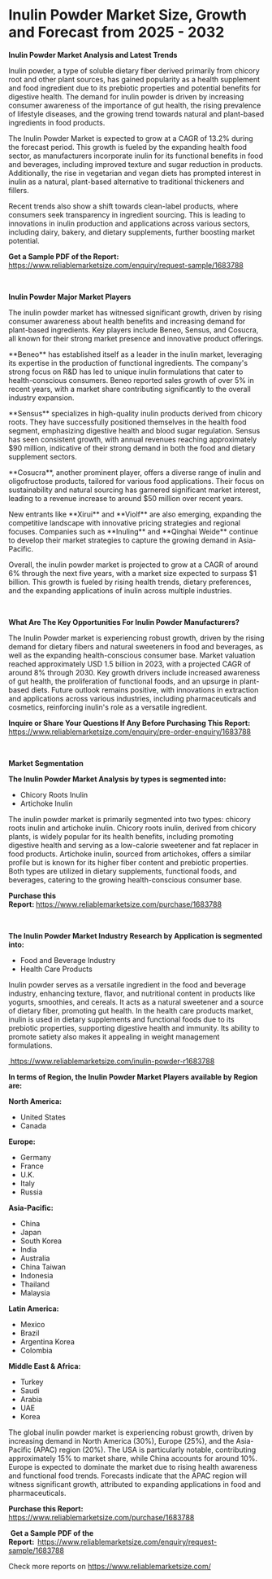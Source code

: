 <p><h1>Inulin Powder Market Size, Growth and Forecast from 2025 - 2032</h1></p><p><strong>Inulin Powder Market Analysis and Latest Trends</strong></p>
<p><p>Inulin powder, a type of soluble dietary fiber derived primarily from chicory root and other plant sources, has gained popularity as a health supplement and food ingredient due to its prebiotic properties and potential benefits for digestive health. The demand for inulin powder is driven by increasing consumer awareness of the importance of gut health, the rising prevalence of lifestyle diseases, and the growing trend towards natural and plant-based ingredients in food products.</p><p>The Inulin Powder Market is expected to grow at a CAGR of 13.2% during the forecast period. This growth is fueled by the expanding health food sector, as manufacturers incorporate inulin for its functional benefits in food and beverages, including improved texture and sugar reduction in products. Additionally, the rise in vegetarian and vegan diets has prompted interest in inulin as a natural, plant-based alternative to traditional thickeners and fillers.</p><p>Recent trends also show a shift towards clean-label products, where consumers seek transparency in ingredient sourcing. This is leading to innovations in inulin production and applications across various sectors, including dairy, bakery, and dietary supplements, further boosting market potential.</p></p>
<p><strong>Get a Sample PDF of the Report:&nbsp;</strong> <a href="https://www.reliablemarketsize.com/enquiry/request-sample/1683788?utm_campaign=1898&utm_medium=2&utm_source=Github&utm_content=ia&utm_term=14022025&utm_id=inulin-powder">https://www.reliablemarketsize.com/enquiry/request-sample/1683788</a></p>
<p>&nbsp;</p>
<p><strong>Inulin Powder Major Market Players</strong></p>
<p><p>The inulin powder market has witnessed significant growth, driven by rising consumer awareness about health benefits and increasing demand for plant-based ingredients. Key players include Beneo, Sensus, and Cosucra, all known for their strong market presence and innovative product offerings.</p><p>**Beneo** has established itself as a leader in the inulin market, leveraging its expertise in the production of functional ingredients. The company's strong focus on R&D has led to unique inulin formulations that cater to health-conscious consumers. Beneo reported sales growth of over 5% in recent years, with a market share contributing significantly to the overall industry expansion.</p><p>**Sensus** specializes in high-quality inulin products derived from chicory roots. They have successfully positioned themselves in the health food segment, emphasizing digestive health and blood sugar regulation. Sensus has seen consistent growth, with annual revenues reaching approximately $90 million, indicative of their strong demand in both the food and dietary supplement sectors.</p><p>**Cosucra**, another prominent player, offers a diverse range of inulin and oligofructose products, tailored for various food applications. Their focus on sustainability and natural sourcing has garnered significant market interest, leading to a revenue increase to around $50 million over recent years.</p><p>New entrants like **Xirui** and **Violf** are also emerging, expanding the competitive landscape with innovative pricing strategies and regional focuses. Companies such as **Inuling** and **Qinghai Weide** continue to develop their market strategies to capture the growing demand in Asia-Pacific.</p><p>Overall, the inulin powder market is projected to grow at a CAGR of around 6% through the next five years, with a market size expected to surpass $1 billion. This growth is fueled by rising health trends, dietary preferences, and the expanding applications of inulin across multiple industries.</p></p>
<p>&nbsp;</p>
<p><strong>What Are The Key Opportunities For Inulin Powder Manufacturers?</strong></p>
<p><p>The Inulin Powder market is experiencing robust growth, driven by the rising demand for dietary fibers and natural sweeteners in food and beverages, as well as the expanding health-conscious consumer base. Market valuation reached approximately USD 1.5 billion in 2023, with a projected CAGR of around 8% through 2030. Key growth drivers include increased awareness of gut health, the proliferation of functional foods, and an upsurge in plant-based diets. Future outlook remains positive, with innovations in extraction and applications across various industries, including pharmaceuticals and cosmetics, reinforcing inulin's role as a versatile ingredient.</p></p>
<p><strong>Inquire or Share Your Questions If Any Before Purchasing This Report:</strong> <a href="https://www.reliablemarketsize.com/enquiry/pre-order-enquiry/1683788?utm_campaign=1898&utm_medium=2&utm_source=Github&utm_content=ia&utm_term=14022025&utm_id=inulin-powder">https://www.reliablemarketsize.com/enquiry/pre-order-enquiry/1683788</a></p>
<p>&nbsp;</p>
<p><strong>Market Segmentation</strong></p>
<p><strong>The Inulin Powder Market Analysis by types is segmented into:</strong></p>
<p><ul><li>Chicory Roots Inulin</li><li>Artichoke Inulin</li></ul></p>
<p><p>The inulin powder market is primarily segmented into two types: chicory roots inulin and artichoke inulin. Chicory roots inulin, derived from chicory plants, is widely popular for its health benefits, including promoting digestive health and serving as a low-calorie sweetener and fat replacer in food products. Artichoke inulin, sourced from artichokes, offers a similar profile but is known for its higher fiber content and prebiotic properties. Both types are utilized in dietary supplements, functional foods, and beverages, catering to the growing health-conscious consumer base.</p></p>
<p><strong>Purchase this Report:&nbsp;</strong><a href="https://www.reliablemarketsize.com/purchase/1683788?utm_campaign=1898&utm_medium=2&utm_source=Github&utm_content=ia&utm_term=14022025&utm_id=inulin-powder">https://www.reliablemarketsize.com/purchase/1683788</a></p>
<p>&nbsp;</p>
<p><strong>The Inulin Powder Market Industry Research by Application is segmented into:</strong></p>
<p><ul><li>Food and Beverage Industry</li><li>Health Care Products</li></ul></p>
<p><p>Inulin powder serves as a versatile ingredient in the food and beverage industry, enhancing texture, flavor, and nutritional content in products like yogurts, smoothies, and cereals. It acts as a natural sweetener and a source of dietary fiber, promoting gut health. In the health care products market, inulin is used in dietary supplements and functional foods due to its prebiotic properties, supporting digestive health and immunity. Its ability to promote satiety also makes it appealing in weight management formulations.</p></p>
<p><a href="https://www.reliablemarketsize.com/inulin-powder-r1683788?utm_campaign=1898&utm_medium=2&utm_source=Github&utm_content=ia&utm_term=14022025&utm_id=inulin-powder">&nbsp;https://www.reliablemarketsize.com/inulin-powder-r1683788</a></p>
<p><strong>In terms of Region, the Inulin Powder Market Players available by Region are:</strong></p>
<p>
    <p> <strong> North America: </strong>
        <ul>
            <li>United States</li>
            <li>Canada</li>
        </ul>
        </p> 
    <p> <strong> Europe: </strong>
        <ul>
            <li>Germany</li>
            <li>France</li>
            <li>U.K.</li>
            <li>Italy</li>
            <li>Russia</li>
        </ul>
        </p> 
    <p> <strong> Asia-Pacific: </strong>
        <ul>
            <li>China</li>
            <li>Japan</li>
            <li>South Korea</li>
            <li>India</li>
            <li>Australia</li>
            <li>China Taiwan</li>
            <li>Indonesia</li>
            <li>Thailand</li>
            <li>Malaysia</li>
        </ul>
        </p> 
    <p> <strong> Latin America: </strong>
        <ul>
            <li>Mexico</li>
            <li>Brazil</li>
            <li>Argentina Korea</li>
            <li>Colombia</li>
        </ul>
        </p> 
    <p> <strong> Middle East & Africa: </strong>
        <ul>
            <li>Turkey</li>
            <li>Saudi</li>
            <li>Arabia</li>
            <li>UAE</li>
            <li>Korea</li>
        </ul>
    </p>
    </p>
<p><p>The global inulin powder market is experiencing robust growth, driven by increasing demand in North America (30%), Europe (25%), and the Asia-Pacific (APAC) region (20%). The USA is particularly notable, contributing approximately 15% to market share, while China accounts for around 10%. Europe is expected to dominate the market due to rising health awareness and functional food trends. Forecasts indicate that the APAC region will witness significant growth, attributed to expanding applications in food and pharmaceuticals.</p></p>
<p><strong>Purchase this Report: </strong><a href="https://www.reliablemarketsize.com/purchase/1683788?utm_campaign=1898&utm_medium=2&utm_source=Github&utm_content=ia&utm_term=14022025&utm_id=inulin-powder">https://www.reliablemarketsize.com/purchase/1683788</a></p>
<p>&nbsp;<strong>Get a Sample PDF of the Report:&nbsp;&nbsp;</strong><a href="https://www.reliablemarketsize.com/enquiry/request-sample/1683788?utm_campaign=1898&utm_medium=2&utm_source=Github&utm_content=ia&utm_term=14022025&utm_id=inulin-powder">https://www.reliablemarketsize.com/enquiry/request-sample/1683788</a></p>
<p><strong></strong></p>
<p>Check more reports on <a href="https://www.reliablemarketsize.com/?utm_campaign=1898&utm_medium=2&utm_source=Github&utm_content=ia&utm_term=14022025&utm_id=inulin-powder">https://www.reliablemarketsize.com/</a></p>